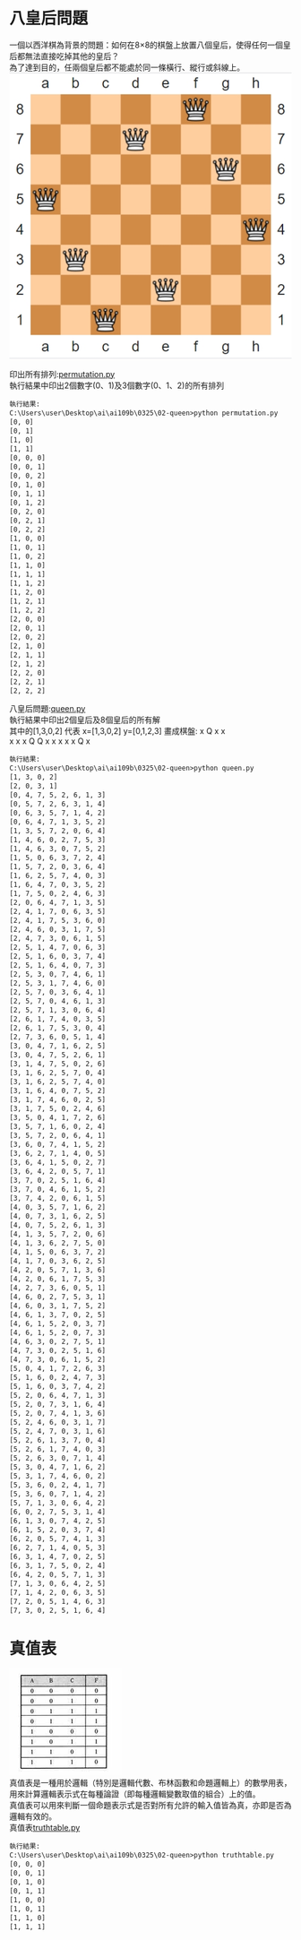 # 八皇后問題
一個以西洋棋為背景的問題：如何在8×8的棋盤上放置八個皇后，使得任何一個皇后都無法直接吃掉其他的皇后？<br>
為了達到目的，任兩個皇后都不能處於同一條橫行、縱行或斜線上。<br>
![](images/queen.jpg)<br>

印出所有排列:[permutation.py](02-queen/permutation.py)<br>
執行結果中印出2個數字(0、1)及3個數字(0、1、2)的所有排列<br>
```
執行結果:
C:\Users\user\Desktop\ai\ai109b\0325\02-queen>python permutation.py
[0, 0]
[0, 1]
[1, 0]
[1, 1]
[0, 0, 0]
[0, 0, 1]
[0, 0, 2]
[0, 1, 0]
[0, 1, 1]
[0, 1, 2]
[0, 2, 0]
[0, 2, 1]
[0, 2, 2]
[1, 0, 0]
[1, 0, 1]
[1, 0, 2]
[1, 1, 0]
[1, 1, 1]
[1, 1, 2]
[1, 2, 0]
[1, 2, 1]
[1, 2, 2]
[2, 0, 0]
[2, 0, 1]
[2, 0, 2]
[2, 1, 0]
[2, 1, 1]
[2, 1, 2]
[2, 2, 0]
[2, 2, 1]
[2, 2, 2]
```
八皇后問題:[queen.py](02-queen/queen.py)<br>
執行結果中印出2個皇后及8個皇后的所有解<br>
其中的[1,3,0,2] 代表
    x=[1,3,0,2]
    y=[0,1,2,3] 
    畫成棋盤:
        x  Q  x  x  
        x  x  x  Q 
        Q  x  x  x 
        x  x  Q  x  
```
執行結果:
C:\Users\user\Desktop\ai\ai109b\0325\02-queen>python queen.py
[1, 3, 0, 2]
[2, 0, 3, 1]
[0, 4, 7, 5, 2, 6, 1, 3]
[0, 5, 7, 2, 6, 3, 1, 4]
[0, 6, 3, 5, 7, 1, 4, 2]
[0, 6, 4, 7, 1, 3, 5, 2]
[1, 3, 5, 7, 2, 0, 6, 4]
[1, 4, 6, 0, 2, 7, 5, 3]
[1, 4, 6, 3, 0, 7, 5, 2]
[1, 5, 0, 6, 3, 7, 2, 4]
[1, 5, 7, 2, 0, 3, 6, 4]
[1, 6, 2, 5, 7, 4, 0, 3]
[1, 6, 4, 7, 0, 3, 5, 2]
[1, 7, 5, 0, 2, 4, 6, 3]
[2, 0, 6, 4, 7, 1, 3, 5]
[2, 4, 1, 7, 0, 6, 3, 5]
[2, 4, 1, 7, 5, 3, 6, 0]
[2, 4, 6, 0, 3, 1, 7, 5]
[2, 4, 7, 3, 0, 6, 1, 5]
[2, 5, 1, 4, 7, 0, 6, 3]
[2, 5, 1, 6, 0, 3, 7, 4]
[2, 5, 1, 6, 4, 0, 7, 3]
[2, 5, 3, 0, 7, 4, 6, 1]
[2, 5, 3, 1, 7, 4, 6, 0]
[2, 5, 7, 0, 3, 6, 4, 1]
[2, 5, 7, 0, 4, 6, 1, 3]
[2, 5, 7, 1, 3, 0, 6, 4]
[2, 6, 1, 7, 4, 0, 3, 5]
[2, 6, 1, 7, 5, 3, 0, 4]
[2, 7, 3, 6, 0, 5, 1, 4]
[3, 0, 4, 7, 1, 6, 2, 5]
[3, 0, 4, 7, 5, 2, 6, 1]
[3, 1, 4, 7, 5, 0, 2, 6]
[3, 1, 6, 2, 5, 7, 0, 4]
[3, 1, 6, 2, 5, 7, 4, 0]
[3, 1, 6, 4, 0, 7, 5, 2]
[3, 1, 7, 4, 6, 0, 2, 5]
[3, 1, 7, 5, 0, 2, 4, 6]
[3, 5, 0, 4, 1, 7, 2, 6]
[3, 5, 7, 1, 6, 0, 2, 4]
[3, 5, 7, 2, 0, 6, 4, 1]
[3, 6, 0, 7, 4, 1, 5, 2]
[3, 6, 2, 7, 1, 4, 0, 5]
[3, 6, 4, 1, 5, 0, 2, 7]
[3, 6, 4, 2, 0, 5, 7, 1]
[3, 7, 0, 2, 5, 1, 6, 4]
[3, 7, 0, 4, 6, 1, 5, 2]
[3, 7, 4, 2, 0, 6, 1, 5]
[4, 0, 3, 5, 7, 1, 6, 2]
[4, 0, 7, 3, 1, 6, 2, 5]
[4, 0, 7, 5, 2, 6, 1, 3]
[4, 1, 3, 5, 7, 2, 0, 6]
[4, 1, 3, 6, 2, 7, 5, 0]
[4, 1, 5, 0, 6, 3, 7, 2]
[4, 1, 7, 0, 3, 6, 2, 5]
[4, 2, 0, 5, 7, 1, 3, 6]
[4, 2, 0, 6, 1, 7, 5, 3]
[4, 2, 7, 3, 6, 0, 5, 1]
[4, 6, 0, 2, 7, 5, 3, 1]
[4, 6, 0, 3, 1, 7, 5, 2]
[4, 6, 1, 3, 7, 0, 2, 5]
[4, 6, 1, 5, 2, 0, 3, 7]
[4, 6, 1, 5, 2, 0, 7, 3]
[4, 6, 3, 0, 2, 7, 5, 1]
[4, 7, 3, 0, 2, 5, 1, 6]
[4, 7, 3, 0, 6, 1, 5, 2]
[5, 0, 4, 1, 7, 2, 6, 3]
[5, 1, 6, 0, 2, 4, 7, 3]
[5, 1, 6, 0, 3, 7, 4, 2]
[5, 2, 0, 6, 4, 7, 1, 3]
[5, 2, 0, 7, 3, 1, 6, 4]
[5, 2, 0, 7, 4, 1, 3, 6]
[5, 2, 4, 6, 0, 3, 1, 7]
[5, 2, 4, 7, 0, 3, 1, 6]
[5, 2, 6, 1, 3, 7, 0, 4]
[5, 2, 6, 1, 7, 4, 0, 3]
[5, 2, 6, 3, 0, 7, 1, 4]
[5, 3, 0, 4, 7, 1, 6, 2]
[5, 3, 1, 7, 4, 6, 0, 2]
[5, 3, 6, 0, 2, 4, 1, 7]
[5, 3, 6, 0, 7, 1, 4, 2]
[5, 7, 1, 3, 0, 6, 4, 2]
[6, 0, 2, 7, 5, 3, 1, 4]
[6, 1, 3, 0, 7, 4, 2, 5]
[6, 1, 5, 2, 0, 3, 7, 4]
[6, 2, 0, 5, 7, 4, 1, 3]
[6, 2, 7, 1, 4, 0, 5, 3]
[6, 3, 1, 4, 7, 0, 2, 5]
[6, 3, 1, 7, 5, 0, 2, 4]
[6, 4, 2, 0, 5, 7, 1, 3]
[7, 1, 3, 0, 6, 4, 2, 5]
[7, 1, 4, 2, 0, 6, 3, 5]
[7, 2, 0, 5, 1, 4, 6, 3]
[7, 3, 0, 2, 5, 1, 6, 4]
```
# 真值表
![](images/truthtable.jpg)<br>
真值表是一種用於邏輯（特別是邏輯代數、布林函數和命題邏輯上）的數學用表，用來計算邏輯表示式在每種論證（即每種邏輯變數取值的組合）上的值。<br>
真值表可以用來判斷一個命題表示式是否對所有允許的輸入值皆為真，亦即是否為邏輯有效的。<br>
真值表[truthtable.py](02-queen/truthtable.py)
```
執行結果:
C:\Users\user\Desktop\ai\ai109b\0325\02-queen>python truthtable.py
[0, 0, 0]
[0, 0, 1]
[0, 1, 0]
[0, 1, 1]
[1, 0, 0]
[1, 0, 1]
[1, 1, 0]
[1, 1, 1]
```